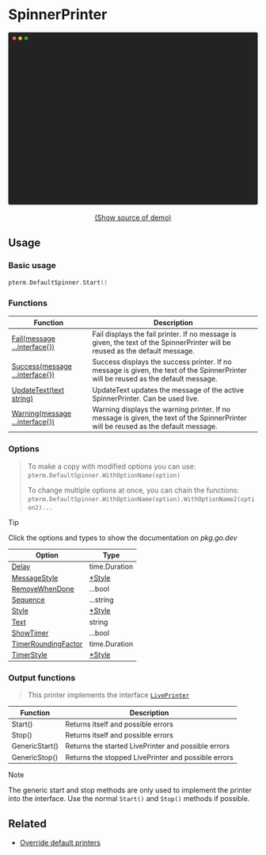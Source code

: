# SpinnerPrinter

<!-- 
Replace all of the following strings with the current printer.
     spinner Spinner SpinnerPrinter DefaultSpinner
-->

![SpinnerPrinter Example](https://raw.githubusercontent.com/pterm/pterm/master/_examples/spinner/animation.svg)

<p align="center"><a href="https://github.com/pterm/pterm/blob/master/_examples/spinner/main.go" target="_blank">(Show source of demo)</a></p>


## Usage

### Basic usage

```go
pterm.DefaultSpinner.Start()
```

### Functions

|Function|Description|
|--------|-----------|
|[Fail(message ...interface{})](https://pkg.go.dev/github.com/pterm/pterm#TemplatePrinter.Fail)|Fail displays the fail printer. If no message is given, the text of the SpinnerPrinter will be reused as the default message.|
|[Success(message ...interface{})](https://pkg.go.dev/github.com/pterm/pterm#TemplatePrinter.Success)|Success displays the success printer. If no message is given, the text of the SpinnerPrinter will be reused as the default message.|
|[UpdateText(text string)](https://pkg.go.dev/github.com/pterm/pterm#TemplatePrinter.UpdateText)|UpdateText updates the message of the active SpinnerPrinter. Can be used live.|
|[Warning(message ...interface{})](https://pkg.go.dev/github.com/pterm/pterm#TemplatePrinter.UpdateText)|Warning displays the warning printer. If no message is given, the text of the SpinnerPrinter will be reused as the default message.|

### Options

> To make a copy with modified options you can use:
> `pterm.DefaultSpinner.WithOptionName(option)`
>
> To change multiple options at once, you can chain the functions:
> `pterm.DefaultSpinner.WithOptionName(option).WithOptionName2(option2)...`

> [!TIP]
> Click the options and types to show the documentation on _pkg.go.dev_

|Option|Type|
|------|----|
|[Delay](https://pkg.go.dev/github.com/pterm/pterm#SpinnerPrinter.WithDelay)|time.Duration|
|[MessageStyle](https://pkg.go.dev/github.com/pterm/pterm#SpinnerPrinter.WithMessageStyle)|[*Style](https://pkg.go.dev/github.com/pterm/pterm#Style)|
|[RemoveWhenDone](https://pkg.go.dev/github.com/pterm/pterm#SpinnerPrinter.WithRemoveWhenDone)|...bool|
|[Sequence](https://pkg.go.dev/github.com/pterm/pterm#SpinnerPrinter.WithSequence)|...string|
|[Style](https://pkg.go.dev/github.com/pterm/pterm#SpinnerPrinter.WithStyle)|[*Style](https://pkg.go.dev/github.com/pterm/pterm#Style)|
|[Text](https://pkg.go.dev/github.com/pterm/pterm#SpinnerPrinter.WithText)|string|
|[ShowTimer](https://pkg.go.dev/github.com/pterm/pterm#SpinnerPrinter.WithShowTimer)|...bool|
|[TimerRoundingFactor](https://pkg.go.dev/github.com/pterm/pterm#SpinnerPrinter.WithTimerRoundingFactor)|time.Duration|
|[TimerStyle](https://pkg.go.dev/github.com/pterm/pterm#SpinnerPrinter.WithTimerStyle)|[*Style](https://pkg.go.dev/github.com/pterm/pterm#Style)|


### Output functions

> This printer implements the interface [`LivePrinter`](https://github.com/pterm/pterm/blob/master/interface_live_printer.go)

|Function|Description|
|------|---------|
|Start()|Returns itself and possible errors|
|Stop()|Returns itself and possible errors|
|GenericStart()|Returns the started LivePrinter and possible errors|
|GenericStop()|Returns the stopped LivePrinter and possible errors|

> [!NOTE]
> The generic start and stop methods are only used to implement the printer into the interface.
> Use the normal `Start()` and `Stop()` methods if possible.

## Related
- [Override default printers](docs/customizing/override-default-printer.md)